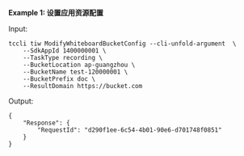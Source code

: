 **Example 1: 设置应用资源配置**



Input: 

```
tccli tiw ModifyWhiteboardBucketConfig --cli-unfold-argument  \
    --SdkAppId 1400000001 \
    --TaskType recording \
    --BucketLocation ap-guangzhou \
    --BucketName test-120000001 \
    --BucketPrefix doc \
    --ResultDomain https://bucket.com
```

Output: 
```
{
    "Response": {
        "RequestId": "d290f1ee-6c54-4b01-90e6-d701748f0851"
    }
}
```

